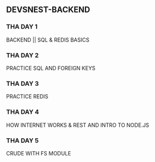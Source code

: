 ## DEVSNEST-BACKEND

### THA DAY 1
BACKEND || SQL & REDIS BASICS

### THA DAY 2 
PRACTICE SQL AND FOREIGN KEYS

### THA DAY 3
PRACTICE REDIS

### THA DAY 4
HOW INTERNET WORKS & REST AND INTRO TO NODE.JS

### THA DAY 5
CRUDE WITH FS MODULE
